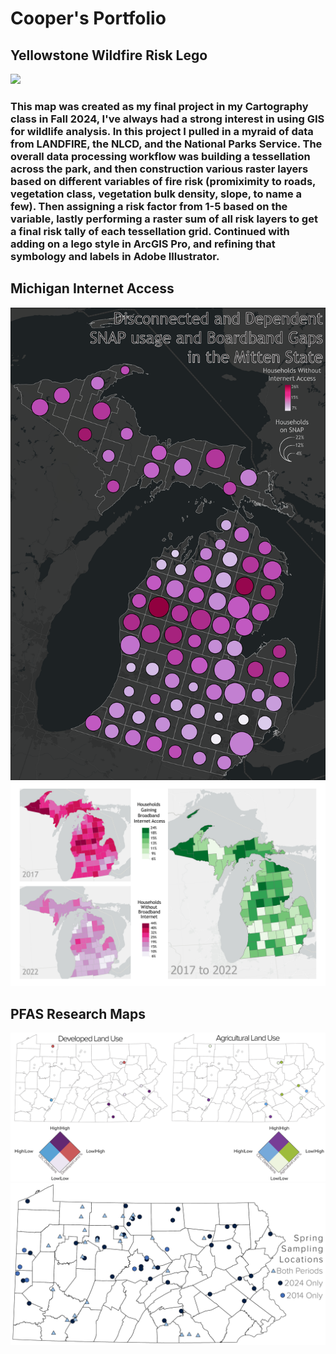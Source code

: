 # Cooper's Portfolio


## Yellowstone Wildfire Risk Lego 
![](/Images/CooperPriceWorkSample2.png)

### This map was created as my final project in my Cartography class in Fall 2024, I've always had a strong interest in using GIS for wildlife analysis. In this project I pulled in a myraid of data from LANDFIRE, the NLCD, and the National Parks Service. The overall data processing workflow was building a tessellation across the park, and then construction various raster layers based on different variables of fire risk (promiximity to roads, vegetation class, vegetation bulk density, slope, to name a few). Then assigning a risk factor from 1-5 based on the variable, lastly performing a raster sum of all risk layers to get a final risk tally of each tessellation grid. Continued with adding on a lego style in ArcGIS Pro, and refining that symbology and labels in Adobe Illustrator.

## Michigan Internet Access 
![](/Images/CooperPriceWorkSample3.png)
![](/Images/CooperPriceWorkSample4.png)

## PFAS Research Maps
![](/Images/DualMap4.2.png)
![](/Images/LocationsWcolorUpdated.png)
